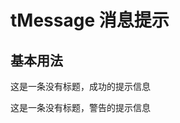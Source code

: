 # tMessage 消息提示

## 基本用法
<tMessage type="success">这是一条没有标题，成功的提示信息</tMessage><br>

<tMessage type="warning">这是一条没有标题，警告的提示信息</tMessage>



<script setup> 
    import tMessage from '../../packages/message/index.vue'
</script>